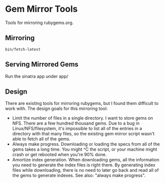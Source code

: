 Gem Mirror Tools
================

Tools for mirroring rubygems.org.

Mirroring
---------

`bin/fetch-latest`


Serving Mirrored Gems
---------------------

Run the sinatra app under app/


Design
------

There are existing tools for mirroring rubygems, but I found them
difficult to work with. The design goals for this mirroring tool:

* Limit the number of files in a single directory. I want to store gems
on NFS. There are a few hundred thousand gems.  Due to a bug in
Linux/NFS/filesystem, it's impossible to list all of the entries in a
directory with that many files, so the existing gem mirror script wasn't
able to fetch all of the gems.
* Always make progress. Downloading or loading the specs from all of the
gems takes a long time. You might ^C the script, or your machine might
crash or get rebooted when you're 90% done.
* Amortize index generation. When downloading gems, all the information
you need to generate the index files is right there. By generating index
files while downloading, there is no need to later go back and read all
of the gems to generate indexes. See also: "always make progress".

